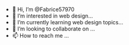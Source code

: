 - 👋 Hi, I’m @Fabrice57970
- 👀 I’m interested in web design...
- 🌱 I’m currently learning web design topics...
- 💞️ I’m looking to collaborate on ...
- 📫 How to reach me ...

<!---
Fabrice57970/Fabrice57970 is a ✨ special ✨ repository because its `README.md` (this file) appears on your GitHub profile.
You can click the Preview link to take a look at your changes.
--->
